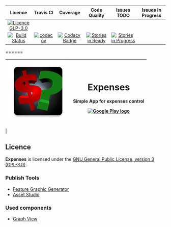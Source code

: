 | Licence | Travis CI | Coverage | Code Quality | Issues TODO | Issues In Progress | 
|:-:|:-:|:-:|:-:|:-:|:-:|
|[![Licence GLP-3.0](https://img.shields.io/aur/license/yaourt.svg)](https://github.com/luankevinferreira/expenses/blob/master/LICENSE)|
|[![Build Status](https://travis-ci.org/luankevinferreira/expenses.svg?branch=master)](https://travis-ci.org/luankevinferreira/expenses)|[![codecov](https://codecov.io/gh/luankevinferreira/expenses/branch/master/graph/badge.svg)](https://codecov.io/gh/luankevinferreira/expenses)|[![Codacy Badge](https://api.codacy.com/project/badge/Grade/278cd2cef97d472d81b8044f7e74b283)](https://www.codacy.com/app/luankevinferreira/expenses?utm_source=github.com&amp;utm_medium=referral&amp;utm_content=luankevinferreira/expenses&amp;utm_campaign=Badge_Grade)|[![Stories in Ready](https://badge.waffle.io/luankevinferreira/expenses.svg?label=ready&title=Ready)](http://waffle.io/luankevinferreira/expenses)|[![Stories in Progress](https://badge.waffle.io/luankevinferreira/expenses.svg?label=In%20Progress&title=In%20Progress)](http://waffle.io/luankevinferreira/expenses)|

======

|[![Logo App](https://github.com/luankevinferreira/expenses/blob/master/app/src/main/res/mipmap-xxxhdpi/ic_launcher.png)](https://play.google.com/store/apps/details?id=luankevinferreira.expenses)| <h1>Expenses</h1><p>Simple App for expenses control</p> [![Google Play logo](http://www.android.com/images/brand/android_app_on_play_logo_large.png)](https://play.google.com/store/apps/details?id=luankevinferreira.expenses) |
|:-:|:-:|
|

## Licence

**Expenses**  is licensed under the [GNU General Public License, version 3 (GPL-3.0)](https://opensource.org/licenses/GPL-3.0).

### Publish Tools

* [Feature Graphic Generator](http://www.norio.be/android-feature-graphic-generator/)
* [Asset Studio](https://romannurik.github.io/AndroidAssetStudio/)

### Used components
* [Graph View](https://github.com/jjoe64/GraphView)
